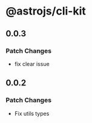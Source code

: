 # @astrojs/cli-kit

## 0.0.3

### Patch Changes

- fix clear issue

## 0.0.2

### Patch Changes

- Fix utils types

